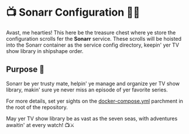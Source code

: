 # 📺 Sonarr Configuration 🏴‍☠️

Avast, me hearties! This here be the treasure chest where ye store the configuration scrolls fer the **Sonarr** service. These scrolls will be hoisted into the Sonarr container as the service config directory, keepin' yer TV show library in shipshape order.

## Purpose 🌊

Sonarr be yer trusty mate, helpin' ye manage and organize yer TV show library, makin' sure ye never miss an episode of yer favorite series.

For more details, set yer sights on the [docker-compose.yml](../../docker-compose.yml) parchment in the root of the repository.

May yer TV show library be as vast as the seven seas, with adventures awaitin' at every watch! 📺⚔️
